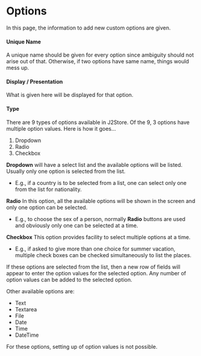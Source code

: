 # Options

In this page, the information to add new custom options are given.

#### Unique Name
A unique name should be given for every option since ambiguity should not arise out of that. Otherwise, if two options have same name, things would mess up.

#### Display / Presentation
What is given here will be displayed for that option.

#### Type
There are 9 types of options available in J2Store. Of the 9, 3 options have multiple option values. Here is how it goes...

1. Dropdown
2. Radio
3. Checkbox

**Dropdown** will have a select list and the available options will be listed. Usually only one option is selected from the list. 

* E.g., if a country is to be selected from a list, one can select only one from the list for nationality.

**Radio** In this option, all the available options will be shown in the screen and only one option can be selected.

* E.g., to choose the sex of a person, normally **Radio** buttons are used and obviously only one can be selected at a time.

**Checkbox** This option provides facility to select multiple options at a time.

* E.g., if asked to give more than one choice for summer vacation, multiple check boxes can be checked simultaneously to list the places.

If these options are selected from the list, then a new row of fields will appear to enter the option values for the selected option. Any number of option values can be added to the selected option.

Other available options are: 
* Text
* Textarea
* File
* Date
* Time
* DateTime

For these options, setting up of option values is not possible.
